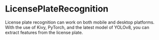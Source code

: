 # LicensePlateRecognition
License plate recognition can work on both mobile and desktop platforms. With the use of Kivy, PyTorch, and the latest model of YOLOv8, you can extract features from the license plate.
